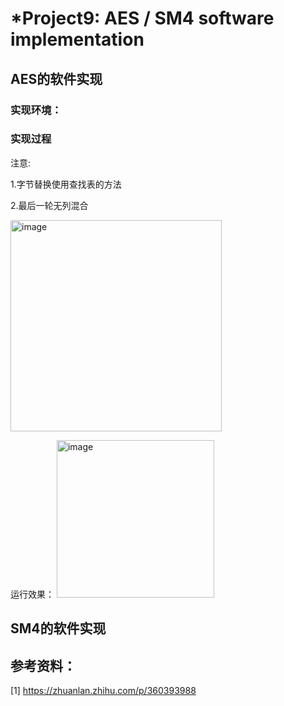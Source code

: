 # *Project9: AES / SM4 software implementation
## AES的软件实现
### 实现环境：
### 实现过程
注意:

1.字节替换使用查找表的方法

2.最后一轮无列混合


<img width="338" alt="image" src="https://github.com/jixujin64/homework-group-37/assets/139337238/8d33c992-9d6d-454d-9d9f-2b9a0b2d7ad1">



运行效果：
<img width="252" alt="image" src="https://github.com/jixujin64/homework-group-37/assets/139337238/a6c620b5-cebe-42c2-9d49-595dc6272efa">

## SM4的软件实现

## 参考资料：
[1] https://zhuanlan.zhihu.com/p/360393988
